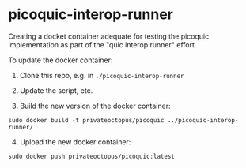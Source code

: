 # picoquic-interop-runner
Creating a docket container adequate for testing the picoquic
implementation as part of the "quic interop runner" effort.

To update the docker container:

1) Clone this repo, e.g. in `./picoquic-interop-runner`

2) Update the script, etc.

3) Build the new version of the docker container:
```
sudo docker build -t privateoctopus/picoquic ../picoquic-interop-runner/
```

4) Upload the new docker container:
```
sudo docker push privateoctopus/picoquic:latest
```




